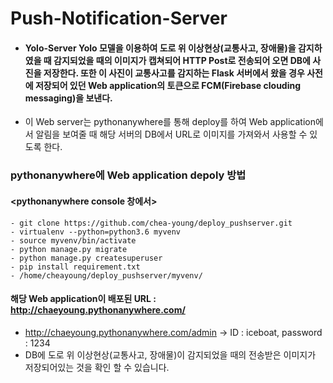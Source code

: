 # Push-Notification-Server

- #### Yolo-Server Yolo 모델을 이용하여 도로 위 이상현상(교통사고, 장애물)을 감지하였을 때 감지되었을 때의 이미지가 캡쳐되어 HTTP Post로 전송되어 오면 DB에 사진을 저장한다. 또한 이 사진이 교통사고를 감지하는 Flask 서버에서 왔을 경우 사전에 저장되어 있던 Web application의 토큰으로 FCM(Firebase clouding messaging)을 보낸다.

- 이 Web server는 pythonanywhere를 통해 deploy를 하여 Web application에서 알림을 보여줄 때 해당 서버의 DB에서 URL로 이미지를 가져와서 사용할 수 있도록 한다.

### pythonanywhere에 Web application depoly 방법
 ####  <pythonanywhere console 창에서>
    - git clone https://github.com/chea-young/deploy_pushserver.git
    - virtualenv --python=python3.6 myvenv
    - source myvenv/bin/activate
    - python manage.py migrate
    - python manage.py createsuperuser
    - pip install requirement.txt
    - /home/cheayoung/deploy_pushserver/myvenv/

#### 해당 Web application이 배포된 URL : http://chaeyoung.pythonanywhere.com/
 - http://chaeyoung.pythonanywhere.com/admin -> ID : iceboat, password : 1234
 - DB에 도로 위 이상현상(교통사고, 장애물)이 감지되었을 때의 전송받은 이미지가 저장되어있는 것을 확인 할 수 있습니다.
